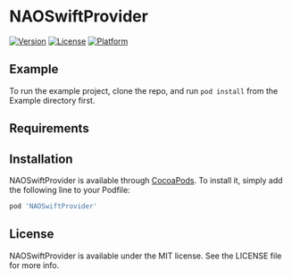 # NAOSwiftProvider

[![Version](https://img.shields.io/cocoapods/v/NAOSwiftProvider.svg?style=flat)](https://cocoapods.org/pods/NAOSwiftProvider)
[![License](https://img.shields.io/cocoapods/l/NAOSwiftProvider.svg?style=flat)](https://cocoapods.org/pods/NAOSwiftProvider)
[![Platform](https://img.shields.io/cocoapods/p/NAOSwiftProvider.svg?style=flat)](https://cocoapods.org/pods/NAOSwiftProvider)

## Example

To run the example project, clone the repo, and run `pod install` from the Example directory first.

## Requirements

## Installation

NAOSwiftProvider is available through [CocoaPods](https://cocoapods.org). To install
it, simply add the following line to your Podfile:

```ruby
pod 'NAOSwiftProvider'
```


## License

NAOSwiftProvider is available under the MIT license. See the LICENSE file for more info.
